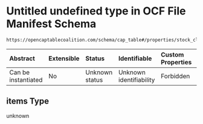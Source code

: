 # Untitled undefined type in OCF File Manifest Schema

```txt
https://opencaptablecoalition.com/schema/cap_table#/properties/stock_classes/items
```



| Abstract            | Extensible | Status         | Identifiable            | Custom Properties | Additional Properties | Access Restrictions | Defined In                                                                              |
| :------------------ | :--------- | :------------- | :---------------------- | :---------------- | :-------------------- | :------------------ | :-------------------------------------------------------------------------------------- |
| Can be instantiated | No         | Unknown status | Unknown identifiability | Forbidden         | Allowed               | none                | [Manifest.schema.json*](../../schema/files/Manifest.schema.json "open original schema") |

## items Type

unknown
